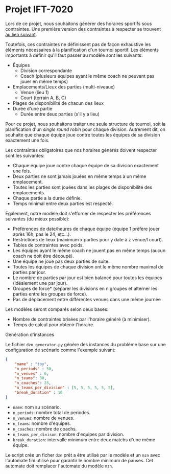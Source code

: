 # Projet IFT-7020

Lors de ce projet, nous souhaitons générer des horaires sportifs sous contraintes. Une première version des contraintes à respecter se trouvent [au lien suivant](https://support.exposureevents.com/hc/en-us/articles/115002080888-Import-restrictions-Director-).

Toutefois, ces contraintes ne définissent pas de façon exhaustive les éléments nécessaires à la planification d'un tournoi sportif. Les éléments importants à définir qu'il faut passer au modèle sont les suivants:

+ Équipes
    + Division correspondante
    + Coach (plusieurs équipes ayant le même coach ne peuvent pas jouer en même temps)
+ Emplacements/Lieux des parties (multi-niveaux)
    + Venue (lieu 1)
    + Court (terrain A, B, C)
+ Plages de disponibilité de chacun des lieux
+ Durée d'une partie
    + Durée entre deux parties (s'il y a lieu)

Pour ce projet, nous souhaitons traiter une seule structure de tournoi, soit la planification d'un _single round robin_ pour chaque division. Autrement dit, on souhaite que chaque équipe joue contre toutes les équipes de sa division exactement une fois.

Les contraintes obligatoires que nos horaires générés doivent respecter sont les suivantes:

+ Chaque équipe joue contre chaque équipe de sa division exactement une fois.
+ Deux parties ne sont jamais jouées en même temps à un même emplacement.
+ Toutes les parties sont jouées dans les plages de disponibilité des emplacements.
+ Chaque partie a la durée définie.
+ Temps minimal entre deux parties est respecté.

Également, notre modèle doit s'efforcer de respecter les préférences suivantes (du mieux possible):

+ Préférences de date/heures de chaque équipe (équipe 1 préfère jouer après 16h, pas le 24, etc...).
+ Restrictions de lieux (maximum x parties pour y date à z venue/l court).
+ Tables de contraintes avec poids.
+ Les équipes ayant le même coach ne jouent pas en même temps (aucun coach ne doit être découpé).
+ Une équipe ne joue pas deux parties de suite.
+ Toutes les équipes de chaque division ont le même nombre maximal de parties par jour.
+ Le nombre de parties par jour est bien balancé pour toutes les équipes (idéalement une par jour).
+ Groupes de force* (séparer les divisions en n groupes et alterner les parties entre les groupes de force).
+ Pas de déplacement entre différentes venues dans une même journée

Les modèles seront comparés selon deux bases:

+ Nombre de contraintes brisées par l'horaire généré (à minimiser).
+ Temps de calcul pour obtenir l'horaire.

Genération d'instances

Le fichier `dzn_generator.py` génère des instances du problème base sur une configuration de scénario comme l'exemple suivant: 

```json
{
    "name" : "toy",
    "n_periods" : 50,
    "n_venues" : 6,
    "n_teams": 30,
    "n_coaches": 25,
    "n_teams_per_division" : [5, 5, 5, 5, 5, 5],
    "break_duration" : 10
}
```
- `name`: nom su scénario.
- `n_periods`: nombre total de periodes.
- `n_venues`: nombre de venues.
- `n_teams`: nombre d'equipes.
- `n_coaches`: nombre de coachs.
- `n_teams_per_divison`: nombre d'equipes par division.
- `break_duration`: intervalle minimum entre deux matchs d'une même équipe.

Le script crée un ficher `dzn` prêt a être utilisé par le modèle et un `mzn` avec l'automate fini utilisé pour garantir le nombre minimum de pauses. Cet automate doit remplacer l'automate du modèle `mzn`.